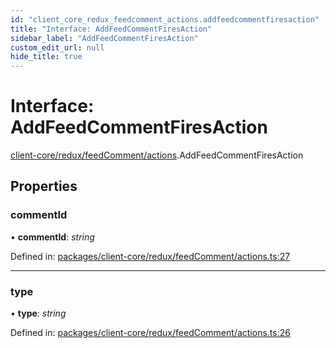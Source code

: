 ```yaml
---
id: "client_core_redux_feedcomment_actions.addfeedcommentfiresaction"
title: "Interface: AddFeedCommentFiresAction"
sidebar_label: "AddFeedCommentFiresAction"
custom_edit_url: null
hide_title: true
---
```


# Interface: AddFeedCommentFiresAction

[client-core/redux/feedComment/actions](../modules/client_core_redux_feedcomment_actions.md).AddFeedCommentFiresAction

## Properties

### commentId

• **commentId**: *string*

Defined in: [packages/client-core/redux/feedComment/actions.ts:27](https://github.com/xr3ngine/xr3ngine/blob/5a0f83ed8/packages/client-core/redux/feedComment/actions.ts#L27)

___

### type

• **type**: *string*

Defined in: [packages/client-core/redux/feedComment/actions.ts:26](https://github.com/xr3ngine/xr3ngine/blob/5a0f83ed8/packages/client-core/redux/feedComment/actions.ts#L26)
